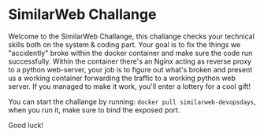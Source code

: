 # SimilarWeb Challange

Welcome to the SimilarWeb Challange, this challange checks your technical skills both on the system & coding part.
Your goal is to fix the things we "accidently" broke within the docker container and make sure the code run successfully.
Within the container there's an Nginx acting as reverse proxy to a python web-server, your job is to figure out what's broken and present us a working container forwarding the traffic to a working python web server.
If you managed to make it work, you'll enter a lottery for a cool gift!

You can start the challange by running: `docker pull similarweb-devopsdays`, when you run it, make sure to bind the exposed port.

Good luck!
